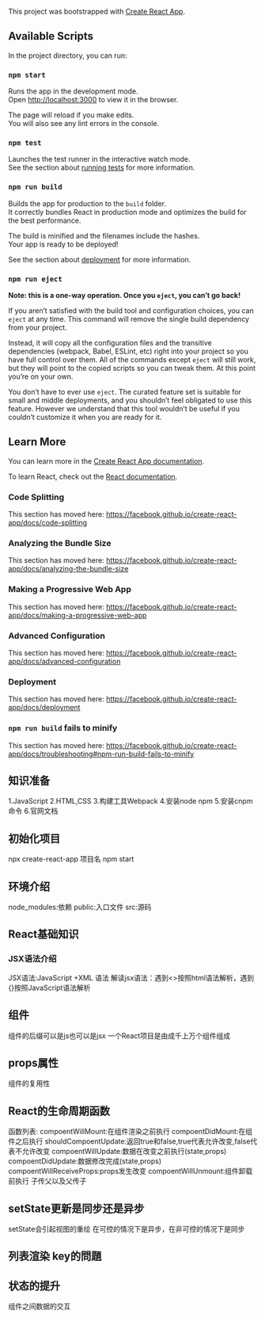 This project was bootstrapped with [Create React App](https://github.com/facebook/create-react-app).

## Available Scripts

In the project directory, you can run:

### `npm start`

Runs the app in the development mode.<br />
Open [http://localhost:3000](http://localhost:3000) to view it in the browser.

The page will reload if you make edits.<br />
You will also see any lint errors in the console.

### `npm test`

Launches the test runner in the interactive watch mode.<br />
See the section about [running tests](https://facebook.github.io/create-react-app/docs/running-tests) for more information.

### `npm run build`

Builds the app for production to the `build` folder.<br />
It correctly bundles React in production mode and optimizes the build for the best performance.

The build is minified and the filenames include the hashes.<br />
Your app is ready to be deployed!

See the section about [deployment](https://facebook.github.io/create-react-app/docs/deployment) for more information.

### `npm run eject`

**Note: this is a one-way operation. Once you `eject`, you can’t go back!**

If you aren’t satisfied with the build tool and configuration choices, you can `eject` at any time. This command will remove the single build dependency from your project.

Instead, it will copy all the configuration files and the transitive dependencies (webpack, Babel, ESLint, etc) right into your project so you have full control over them. All of the commands except `eject` will still work, but they will point to the copied scripts so you can tweak them. At this point you’re on your own.

You don’t have to ever use `eject`. The curated feature set is suitable for small and middle deployments, and you shouldn’t feel obligated to use this feature. However we understand that this tool wouldn’t be useful if you couldn’t customize it when you are ready for it.

## Learn More

You can learn more in the [Create React App documentation](https://facebook.github.io/create-react-app/docs/getting-started).

To learn React, check out the [React documentation](https://reactjs.org/).

### Code Splitting

This section has moved here: https://facebook.github.io/create-react-app/docs/code-splitting

### Analyzing the Bundle Size

This section has moved here: https://facebook.github.io/create-react-app/docs/analyzing-the-bundle-size

### Making a Progressive Web App

This section has moved here: https://facebook.github.io/create-react-app/docs/making-a-progressive-web-app

### Advanced Configuration

This section has moved here: https://facebook.github.io/create-react-app/docs/advanced-configuration

### Deployment

This section has moved here: https://facebook.github.io/create-react-app/docs/deployment

### `npm run build` fails to minify

This section has moved here: https://facebook.github.io/create-react-app/docs/troubleshooting#npm-run-build-fails-to-minify

## 知识准备
1.JavaScript
2.HTML,CSS
3.构建工具Webpack
4.安装node npm
5.安装cnpm命令
6.官网文档

## 初始化项目
npx create-react-app 项目名
npm start

## 环境介绍
node_modules:依赖
public:入口文件
src:源码

## React基础知识
### JSX语法介绍
JSX语法:JavaScript +XML 语法
解读jsx语法：遇到<>按照html语法解析，遇到{}按照JavaScript语法解析

## 组件
组件的后缀可以是js也可以是jsx
一个React项目是由成千上万个组件组成

## props属性
组件的复用性

## React的生命周期函数
函数列表:
compoentWillMount:在组件渲染之前执行
compoentDidMount:在组件之后执行
shouldCompoentUpdate:返回true和false,true代表允许改变,false代表不允许改变
compoentWillUpdate:数据在改变之前执行(state,props)
compoentDidUpdate:数据修改完成(state,props)
compoentWillReceiveProps:props发生改变
compoentWillUnmount:组件卸载前执行
子传父以及父传子

## setState更新是同步还是异步
setState会引起视图的重绘
在可控的情况下是异步，在非可控的情况下是同步

## 列表渲染 key的問題

## 状态的提升
组件之间数据的交互